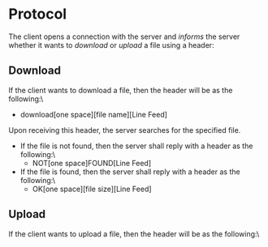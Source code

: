 # Protocol
The client opens a connection with the server and *informs* the server whether it wants to *download* or *upload* a file using a header:

## Download
If the client wants to download a file, then the header will be as the following:\
- download[one space][file name][Line Feed]

Upon receiving this header, the server searches for the specified file.
- If the file is not found, then the server shall reply with a header as the following:\
  - NOT[one space]FOUND[Line Feed]
- If the file is found, then the server shall reply with a header as the following:\
  - OK[one space][file size][Line Feed]
		
## Upload
If the client wants to upload a file, then the header will be as the following:\
